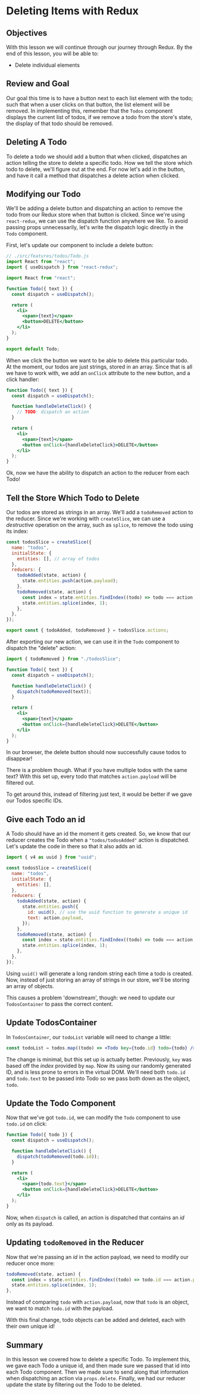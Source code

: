 # Deleting Items with Redux

## Objectives

With this lesson we will continue through our journey through Redux. By the end of
this lesson, you will be able to:

- Delete individual elements

## Review and Goal

Our goal this time is to have a button next to each list element with the todo;
such that when a user clicks on that button, the list element will be removed.
In implementing this, remember that the `Todos` component displays the current
list of todos, if we remove a todo from the store's state, the display of that
todo should be removed.

## Deleting A Todo

To delete a todo we should add a button that when clicked, dispatches an action
telling the store to delete a specific todo. How we tell the store which todo to
delete, we'll figure out at the end. For now let's add in the button, and have
it call a method that dispatches a delete action when clicked.

## Modifying our Todo

We'll be adding a delete button and dispatching an action to remove the todo
from our Redux store when that button is clicked. Since we're using
`react-redux`, we can use the dispatch function anywhere we like. To avoid
passing props unnecessarily, let's write the dispatch logic directly in the
`Todo` component.

First, let's update our component to include a delete button:

```jsx
// ./src/features/todos/Todo.js
import React from "react";
import { useDispatch } from "react-redux";

import React from "react";

function Todo({ text }) {
  const dispatch = useDispatch();

  return (
    <li>
      <span>{text}</span>
      <button>DELETE</button>
    </li>
  );
}

export default Todo;
```

When we click the button we want to be able to delete this particular todo. At
the moment, our todos are just strings, stored in an array. Since that is all we
have to work with, we add an `onClick` attribute to the new button, and a click
handler:

```jsx
function Todo({ text }) {
  const dispatch = useDispatch();

  function handleDeleteClick() {
    // TODO: dispatch an action
  }

  return (
    <li>
      <span>{text}</span>
      <button onClick={handleDeleteClick}>DELETE</button>
    </li>
  );
}
```

Ok, now we have the ability to dispatch an action to the reducer from each Todo!

## Tell the Store Which Todo to Delete

Our todos are stored as strings in an array. We'll add a `todoRemoved` action to
the reducer. Since we're working with `createSlice`, we can use a _destructive_
operation on the array, such as `splice`, to remove the todo using its index:

```js
const todosSlice = createSlice({
  name: "todos",
  initialState: {
    entities: [], // array of todos
  },
  reducers: {
    todoAdded(state, action) {
      state.entities.push(action.payload);
    },
    todoRemoved(state, action) {
      const index = state.entities.findIndex((todo) => todo === action.payload);
      state.entities.splice(index, 1);
    },
  },
});

export const { todoAdded, todoRemoved } = todosSlice.actions;
```

After exporting our new action, we can use it in the `Todo` component to
dispatch the "delete" action:

```jsx
import { todoRemoved } from "./todosSlice";

function Todo({ text }) {
  const dispatch = useDispatch();

  function handleDeleteClick() {
    dispatch(todoRemoved(text));
  }

  return (
    <li>
      <span>{text}</span>
      <button onClick={handleDeleteClick}>DELETE</button>
    </li>
  );
}
```

In our browser, the delete button should now successfully cause todos to
disappear!

There is a problem though. What if you have multiple todos with the same text?
With this set up, every todo that matches `action.payload` will be filtered out.

To get around this, instead of filtering just text, it would be better if we
gave our Todos specific IDs.

## Give each Todo an id

A Todo should have an id the moment it gets created. So, we know that our
reducer creates the Todo when a `"todos/todosAdded"` action is dispatched. Let's
update the code in there so that it also adds an id.

```js
import { v4 as uuid } from "uuid";

const todosSlice = createSlice({
  name: "todos",
  initialState: {
    entities: [],
  },
  reducers: {
    todoAdded(state, action) {
      state.entities.push({
        id: uuid(), // use the uuid function to generate a unique id
        text: action.payload,
      });
    },
    todoRemoved(state, action) {
      const index = state.entities.findIndex((todo) => todo === action.payload);
      state.entities.splice(index, 1);
    },
  },
});
```

Using `uuid()` will generate a long random string each time a todo is created.
Now, instead of just storing an array of strings in our store, we'll be storing
an array of objects.

This causes a problem 'downstream', though: we need to update our `TodosContainer`
to pass the correct content.

## Update TodosContainer

In `TodosContainer`, our `todoList` variable will need to change a little:

```jsx
const todoList = todos.map((todo) => <Todo key={todo.id} todo={todo} />);
```

The change is minimal, but this set up is actually better. Previously, `key` was
based off the _index_ provided by `map`. Now its using our randomly generated
ID, and is less prone to errors in the virtual DOM. We'll need both `todo.id`
and `todo.text` to be passed into Todo so we pass both down as the object,
`todo`.

## Update the Todo Component

Now that we've got `todo.id`, we can modify the `Todo` component to use `todo.id`
on click:

```jsx
function Todo({ todo }) {
  const dispatch = useDispatch();

  function handleDeleteClick() {
    dispatch(todoRemoved(todo.id));
  }

  return (
    <li>
      <span>{todo.text}</span>
      <button onClick={handleDeleteClick}>DELETE</button>
    </li>
  );
}
```

Now, when `dispatch` is called, an action is dispatched that contains an
_id_ only as its payload.

## Updating `todoRemoved` in the Reducer

Now that we're passing an _id_ in the action payload, we need to modify our reducer
once more:

```js
todoRemoved(state, action) {
  const index = state.entities.findIndex((todo) => todo.id === action.payload);
  state.entities.splice(index, 1);
},
```

Instead of comparing `todo` with `action.payload`, now that `todo` is an object,
we want to match `todo.id` with the payload.

With this final change, todo objects can be added and deleted, each with their
own unique id!

## Summary

In this lesson we covered how to delete a specific Todo. To implement this, we
gave each Todo a unique id, and then made sure we passed that id into each Todo
component. Then we made sure to send along that information when dispatching an
action via `props.delete`. Finally, we had our reducer update the state by
filtering out the Todo to be deleted.
